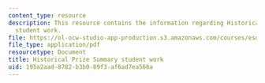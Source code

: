 ```yaml
---
content_type: resource
description: This resource contains the information regarding Historical Prize Summary
  student work.
file: https://ol-ocw-studio-app-production.s3.amazonaws.com/courses/esd-172j-x-prize-workshop-grand-challenges-in-energy-fall-2009/195a2aad8782b3b089f3af6ad7ea566a_MITESD_172JF09_assn2_sol.pdf
file_type: application/pdf
resourcetype: Document
title: Historical Prize Summary student work
uid: 195a2aad-8782-b3b0-89f3-af6ad7ea566a
---
```

